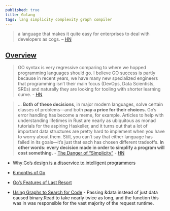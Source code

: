 ```yaml
---
published: true
title: Golang
tags: lang simplicity complexity graph compiler
---
```

>  a language that makes it quite easy for enterprises to deal with developers as cogs. – [HN](https://news.ycombinator.com/item?id=16143918)

## [Overview](https://talks.golang.org/2016/applicative.slide#1)

> GO syntax is very regressive comparing to where we hopped programming languages should go.
I believe GO success is partly because in recent years, we have many new specialized engineers that programming isn’t their main focus (DevOps, Data Scientists, SREs) and naturally they are looking for tooling with shorter learning curve. - [HN](https://news.ycombinator.com/item?id=21223242)

> ... **Both of these decisions**, in major modern languages, solve certain classes of problems—and both **pay a price for their choices.** Go’s error handling has become a meme, for example. Articles to help with understanding lifetimes in Rust are nearly as ubiquitous as monad tutorials for the aspiring Haskeller, and it turns out that a lot of important data structures are pretty hard to implement when you have to worry about them. Still, you can’t say that either language has failed in its goals—it’s just that each has chosen different tradeoffs. **In other words: every decision made in order to simplify a program will cost something.** - [The Danger of “Simplicity”](https://asthasr.github.io/posts/danger-of-simplicity/) - [HN](https://news.ycombinator.com/item?id=21604710)
- [Why Go’s design is a disservice to intelligent programmers](http://nomad.uk.net/articles/why-gos-design-is-a-disservice-to-intelligent-programmers.html)
    
- [6 months of Go](https://typesanitizer.com/blog/go-experience-report.html)
- [Go’s Features of Last Resort](https://news.ycombinator.com/item?id=21603483)
- [Using Graphs to Search for Code](https://nickgregory.me/post/2022/07/02/go-code-as-a-graph/) - Passing &data instead of just data caused binary.Read to take nearly twice as long, and the function this was in was responsible for the vast majority of the request runtime.
